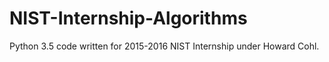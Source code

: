 # NIST-Internship-Algorithms
Python 3.5 code written for 2015-2016 NIST Internship under Howard Cohl.
